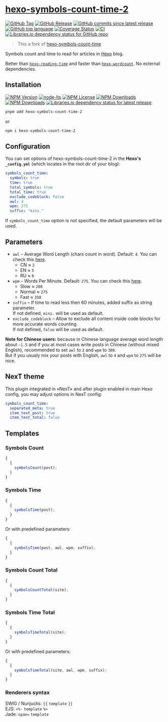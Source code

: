 # [hexo-symbols-count-time-2](https://github.com/uiolee/hexo-symbols-count-time-2)

[![GitHub Tag](https://img.shields.io/github/v/tag/uiolee/hexo-symbols-count-time-2?logo=github)](https://github.com/uiolee/hexo-symbols-count-time-2/tags)
[![GitHub Release](https://img.shields.io/github/v/release/uiolee/hexo-symbols-count-time-2?logo=github)](https://github.com/uiolee/hexo-symbols-count-time-2/releases)
[![GitHub commits since latest release](https://img.shields.io/github/commits-since/uiolee/hexo-symbols-count-time-2/latest?include_prereleases&sort=semver&logo=github)](https://github.com/uiolee/hexo-symbols-count-time-2/compare/...main)
[![GitHub top language](https://img.shields.io/github/languages/top/uiolee/hexo-symbols-count-time-2?logo=github)](#hexo-symbols-count-time-2)
[![Coverage Status](https://coveralls.io/repos/github/uiolee/hexo-symbols-count-time-2/badge.svg?branch=main)](https://coveralls.io/github/uiolee/hexo-symbols-count-time-2?branch=main)
[![CI](https://github.com/uiolee/hexo-symbols-count-time-2/actions/workflows/ci.yml/badge.svg?branch=main)](https://github.com/uiolee/hexo-symbols-count-time-2/actions/workflows/ci.yml)
[![Libraries.io dependency status for GitHub repo](https://img.shields.io/librariesio/github/uiolee/hexo-symbols-count-time-2?logo=librariesdotio)](https://libraries.io/github/uiolee/hexo-symbols-count-time-2#dependencies)

> This a fork of [hexo-symbols-count-time](https://github.com/theme-next/hexo-symbols-count-time)

Symbols count and time to read for articles in [Hexo](https://github.com/hexojs/hexo) blog.

Better than [`hexo-reading-time`](https://github.com/ierhyna/hexo-reading-time) and faster than [`hexo-wordcount`](https://github.com/willin/hexo-wordcount). No external dependencies.

## Installation

[![NPM Version](https://img.shields.io/npm/v/hexo-symbols-count-time-2?logo=npm)](https://www.npmjs.com/package/hexo-symbols-count-time-2)
[![node-lts](https://img.shields.io/node/v-lts/hexo-symbols-count-time-2?logo=nodedotjs)](https://nodejs.org/)
[![NPM License](https://img.shields.io/npm/l/hexo-symbols-count-time-2)](./LICENSE)
[![NPM Downloads](https://img.shields.io/npm/dm/hexo-symbols-count-time-2?logo=npm)](#hexo-symbols-count-time-2)
[![NPM Downloads](https://img.shields.io/npm/dt/hexo-symbols-count-time-2?logo=npm)](#hexo-symbols-count-time-2)
[![Libraries.io dependency status for latest release](https://img.shields.io/librariesio/release/npm/hexo-symbols-count-time-2?logo=librariesdotio)](https://libraries.io/npm/hexo-symbols-count-time-2/tree)

```sh
pnpm add hexo-symbols-count-time-2
```

or

```sh
npm i hexo-symbols-count-time-2
```

## Configuration

You can set options of hexo-symbols-count-time-2 in the **Hexo's `_config.yml`** (which locates in the root dir of your blog):

```yml
symbols_count_time:
  symbols: true
  time: true
  total_symbols: true
  total_time: true
  exclude_codeblock: false
  awl: 4
  wpm: 275
  suffix: "mins."
```

If `symbols_count_time` option is not specified, the default parameters will be used.

## Parameters

- `awl` – Average Word Length (chars count in word). Default: `4`. You can check this [here](https://charactercounttool.com).
  - CN &asymp; `2`
  - EN &asymp; `5`
  - RU &asymp; `6`
- `wpm` – Words Per Minute. Default: `275`. You can check this [here](https://wordcounter.net).
  - Slow &asymp; `200`
  - Normal &asymp; `275`
  - Fast &asymp; `350`
- `suffix` – If time to read less then 60 minutes, added suffix as string parameter.\
  If not defined, `mins.` will be used as default.
- `exclude_codeblock` – Allow to exclude all content inside code blocks for more accurate words counting.\
  If not defined, `false` will be used as default.

**Note for Chinese users:** because in Chinese language average word length about `~1.5` and if you at most cases write posts in Chinese (without mixed English), recommended to set `awl` to `2` and `wpm` to `300`.\
But if you usualy mix your posts with English, `awl` to `4` and `wpm` to `275` will be nice.

## NexT theme

This plugin integrated in «NexT» and after plugin enabled in main Hexo config, you may adjust options in NexT config:

```yml
symbols_count_time:
  separated_meta: true
  item_text_post: true
  item_text_total: false
```

## Templates

### Symbols Count

```js
{
  {
    symbolsCount(post);
  }
}
```

### Symbols Time

```js
{
  {
    symbolsTime(post);
  }
}
```

Or with predefined parameters:

```js
{
  {
    symbolsTime(post, awl, wpm, suffix);
  }
}
```

### Symbols Count Total

```js
{
  {
    symbolsCountTotal(site);
  }
}
```

### Symbols Time Total

```js
{
  {
    symbolsTimeTotal(site);
  }
}
```

Or with predefined parameters:

```js
{
  {
    symbolsTimeTotal(site, awl, wpm, suffix);
  }
}
```

### Renderers syntax

SWIG / Nunjucks: `{{` `template` `}}`\
EJS: `<%-` `template` `%>`\
Jade: `span=` `template`
